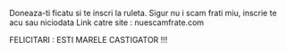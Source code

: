 Doneaza-ti ficatu si te inscri la ruleta.
Sigur nu i scam frati miu, inscrie te acu sau niciodata
Link catre site : nuescamfrate.com





FELICITARI : ESTI MARELE CASTIGATOR !!!
